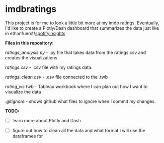 # imdbratings

This project is for me to look a little bit more at my imdb ratings. Eventually, I'd like to create a Plotly/Dash dashboard that summarizes the data just like in ethanfuerst/[spotifyinsights](https://github.com/ethanfuerst/spotifyinsights)

**Files in this repository:**

*ratings_analysis.py* - .py file that takes data from the ratings.csv and creates the visualizations

*ratings.csv* - .csv file with my ratings data.

*ratings_clean.csv* - .csv file connected to the .twb

*rating_vis.twb* - Tableau workbook where I can plan out how I want to visualize the data

*.gitignore* - shows github what files to ignore when I commit my changes.

**TODO:**

- [ ] learn more about Plotly and Dash

- [ ] figure out how to clean all the data and what format I will use the dataframes for
